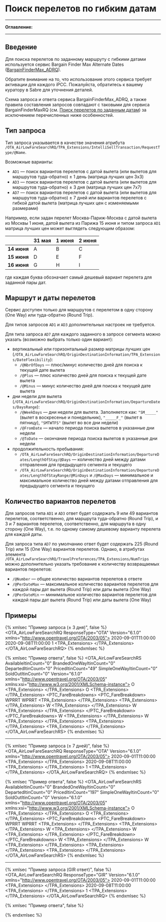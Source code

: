 # Поиск перелетов по гибким датам

-----

**Оглавление:**
<!-- toc -->

-----

## Введение

Для поиска перелетов по заданному маршруту с гибкими датами используется сервис Bargain Finder Max Alternate Dates ([BargainFinderMax_ADRQ](https://developer.sabre.com/docs/soap_apis/air/search/bargain_finder_max/bfm_ad)).

Обратите внимание на то, что использование этого сервиса требует активации для каждого iPCC. Пожалуйста, обратитесь к вашему куратору в Sabre для уточнения деталей.

Схема запроса и ответа сервиса BargainFinderMax_ADRQ, а также правила составления запросов совпадают с таковыми для сервиса BargainFinderMaxRQ (см. [Поиск перелетов по заданным датам](shop.md)) за исключением перечисленных ниже особенностей.

## Тип запроса

Тип запроса указывается в качестве значения атрибута ```/OTA_AirLowFareSearchRQ/TPA_Extensions/IntelliSellTransaction/RequestType/@Name```.

Возможные варианты:
- ```AD1``` — поиск вариантов перелетов с датой вылета (или вылетов для маршрутов туда-обратно) ± 1 день (матрица лучших цен 3x3)
- ```AD3``` — поиск вариантов перелетов с датой вылета (или вылетов для маршрутов туда-обратно) ± 3 дня (матрица лучших цен 7x7)
- ```AD7``` — поиск вариантов перелетов с датой вылета (или вылетов для маршрутов туда-обратно) ± 7 дней или вариантов перелетов с гибкой датой вылета (матрица лучших цен c изменяемыми размерами)

Например, если задан перелет Москва-Париж-Москва с датой вылета из Москвы 1 июня, датой вылета из Парижа 15 июня и типом запроса ```AD1``` матрица лучших цен может выглядеть следующим образом:

|             | **31 мая** | **1 июня** | **2 июня** |
|-------------|------------|------------|------------|
| **14 июня** |      A     |      B     |      C     |
| **15 июня** |      D     |      E     |      F     |
| **16 июня** |      G     |      H     |      I     |

где каждая буква обозначает самый дешевый вариант перелета для заданной пары дат.

## Маршрут и даты перелетов

Сервис доступен только для маршрутов с перелетом в одну сторону (One Way) или туда-обратно (Round Trip).

Для типов запросов ```AD1``` и ```AD3``` дополнительных настроек не требуется.

Для типа запроса ```AD7``` для каждого заданного в запросе сегмента можно указать (возможно выбрать только один вариант):
- вертикальный или горизонтальный размер матрицы лучших цен (```/OTA_AirLowFareSearchRQ/OriginDestinationInformation/TPA_Extensions/DateFlexibility```):
    - ```/@NbrOfDays``` — плюс/минус количество дней для поиска к текущей дате вылета
    - ```/@Plus``` — плюс количество дней для поиска к текущей дате вылета
    - ```/@Minus``` — минус количество дней для поиска к текущей дате вылета
- дни недели для вылета (```/OTA_AirLowFareSearchRQ/OriginDestinationInformation/DepartureDates/DaysRange```):
    - ```/@WeekDays``` — дни недели для вылета. Заполняется как: ```"SM_____"``` (вылет в воскресенье и понедельник), ```"_____F_"``` (вылет в пятницу), ```"SMTWTFS"``` (вылет во все дни недели)
    - ```/@FromDate``` — начало периода поиска вылетов в указанные дни недели
    - ```/@ToDate``` — окончание периода поиска вылетов в указанные дни недели
- продолжительность пребывания:
    - ```/OTA_AirLowFareSearchRQ/OriginDestinationInformation/DepartureDates/LengthOfStay/@Days``` — количество дней между датами отправления для предыдущего сегмента и текущего
    - ```/OTA_AirLowFareSearchRQ/OriginDestinationInformation/DepartureDates/LengthOfStayRange/@MinDays``` и ```/@MaxDays``` — минимальное и максимальное количество дней между датами отправления для предыдущего сегмента и текущего

## Количество вариантов перелетов

Для запросов типа ```AD1``` и ```AD3``` ответ будет содержать 9 или 49 вариантов перелетов, соответственно, для маршрута туда-обратно (Round Trip), и 3 и 7 вариантов перелетов, соответственно, для маршрута в одну сторону (One Way), т.е. по одному самому дешевому варианту перелета для каждой даты.

Для запроса типа ```AD7``` по умолчанию ответ будет содержать 225 (Round Trip) или 15 (One Way) вариантов перелетов. Однако, в атрибутах элемента ```/OTA_AirLowFareSearchRQ/TravelPreferences/TPA_Extensions/NumTrips``` можно дополнительно указать требование к количеству возвращаемых вариантов перелетов:
- ```/@Number``` — общее количество вариантов перелетов в ответе
- ```/@PerDateMax``` — максимальное количество вариантов перелетов для каждой пары дат вылета (Round Trip) или даты вылета (One Way)
- ```/@PerDateMin``` — минимальное количество вариантов перелетов для каждой пары дат вылета (Round Trip) или даты вылета (One Way)

## Примеры

{% xmlsec "Пример запроса (± 3 дня)", false %}
<OTA_AirLowFareSearchRQ ResponseType="OTA" Version="6.1.0" xmlns="http://www.opentravel.org/OTA/2003/05">
  <POS>
    <Source PseudoCityCode="9LSC">
      <RequestorID ID="1" Type="1">
        <CompanyName Code="TN"/>
      </RequestorID>
    </Source>
  </POS>
  <OriginDestinationInformation RPH="1">
    <DepartureDateTime>2020-09-01T11:00:00</DepartureDateTime>
    <OriginLocation LocationCode="MOW"/>
    <DestinationLocation LocationCode="AER"/>
  </OriginDestinationInformation>
  <OriginDestinationInformation RPH="2">
    <DepartureDateTime>2020-09-08T11:00:00</DepartureDateTime>
    <OriginLocation LocationCode="AER"/>
    <DestinationLocation LocationCode="MOW"/>
  </OriginDestinationInformation>
  <TravelPreferences ValidInterlineTicket="true"/>
  <TravelerInfoSummary>
    <SeatsRequested>1</SeatsRequested>
    <AirTravelerAvail>
      <PassengerTypeQuantity Code="ADT" Quantity="1"/>
    </AirTravelerAvail>
  </TravelerInfoSummary>
  <TPA_Extensions>
    <IntelliSellTransaction>
      <RequestType Name="AD3"/>
    </IntelliSellTransaction>
  </TPA_Extensions>
</OTA_AirLowFareSearchRQ>
{% endxmlsec %}

{% xmlsec "Пример ответа", false %}
<OTA_AirLowFareSearchRS AvailableItinCount="0" BrandedOneWayItinCount="0" DepartedItinCount="0" PricedItinCount="49" SimpleOneWayItinCount="0" SoldOutItinCount="0" Version="6.1.0" xmlns="http://www.opentravel.org/OTA/2003/05" xmlns:xsi="http://www.w3.org/2001/XMLSchema-instance">
  <Success/>
  <Warnings>
    <Warning Code="TRANSACTIONID" MessageClass="I" ShortText="7550386348090628878" Type="WORKERTHREAD"/>
    <Warning Code="ASEPT2LAPP00307.IDM.SGDCPROD.SABRE.COM" MessageClass="I" ShortText="27036" Type="SERVER"/>
    <Warning Code="RULEID" MessageClass="I" ShortText="21794" Type="DRE"/>
    <Warning Code="RULEID" MessageClass="I" ShortText="24467" Type="DEFAULT"/>
  </Warnings>
  <PricedItineraries>
    <PricedItinerary SequenceNumber="1">
      <AirItinerary DirectionInd="Return">
        <OriginDestinationOptions>
          <OriginDestinationOption ArrivalCountry="RU" DepartureCountry="RU" ElapsedTime="130">
            <FlightSegment ArrivalDateTime="2020-09-03T19:15:00" DepartureDateTime="2020-09-03T17:05:00" ElapsedTime="130" FlightNumber="457" ResBookDesigCode="W" StopQuantity="0">
              <DepartureAirport LocationCode="DME"/>
              <ArrivalAirport LocationCode="AER"/>
              <OperatingAirline Code="U6" FlightNumber="457"/>
              <Equipment AirEquipType="320"/>
              <MarketingAirline Code="U6"/>
              <MarriageGrp>O</MarriageGrp>
              <DepartureTimeZone GMTOffset="3"/>
              <ArrivalTimeZone GMTOffset="3"/>
              <TPA_Extensions>
                <eTicket Ind="true"/>
                <Mileage Amount="831"/>
              </TPA_Extensions>
            </FlightSegment>
          </OriginDestinationOption>
          <OriginDestinationOption ArrivalCountry="RU" DepartureCountry="RU" ElapsedTime="120">
            <FlightSegment ArrivalDateTime="2020-09-07T18:30:00" DepartureDateTime="2020-09-07T16:30:00" ElapsedTime="120" FlightNumber="1310" ResBookDesigCode="W" StopQuantity="0">
              <DepartureAirport LocationCode="AER"/>
              <ArrivalAirport LocationCode="ZIA"/>
              <OperatingAirline Code="U6" FlightNumber="1310"/>
              <Equipment AirEquipType="320"/>
              <MarketingAirline Code="U6"/>
              <MarriageGrp>O</MarriageGrp>
              <DepartureTimeZone GMTOffset="3"/>
              <ArrivalTimeZone GMTOffset="3"/>
              <TPA_Extensions>
                <eTicket Ind="true"/>
                <Mileage Amount="840"/>
              </TPA_Extensions>
            </FlightSegment>
          </OriginDestinationOption>
        </OriginDestinationOptions>
      </AirItinerary>
      <AirItineraryPricingInfo FareReturned="true" LastTicketDate="2020-05-13" LastTicketTime="23:59" PricingSource="ADMF1" PricingSubSource="MIP">
        <ItinTotalFare>
          <BaseFare Amount="1280" CurrencyCode="RUB" DecimalPlaces="0"/>
          <FareConstruction Amount="1280" CurrencyCode="RUB" DecimalPlaces="0"/>
          <EquivFare Amount="1280" CurrencyCode="RUB" DecimalPlaces="0"/>
          <Taxes>
            <Tax Amount="5520" CurrencyCode="RUB" DecimalPlaces="0" TaxCode="TOTALTAX"/>
          </Taxes>
          <TotalFare Amount="6800" CurrencyCode="RUB" DecimalPlaces="0"/>
        </ItinTotalFare>
        <PTC_FareBreakdowns>
          <PTC_FareBreakdown>
            <PassengerTypeQuantity Code="ADT" Quantity="1"/>
            <FareBasisCodes>
              <FareBasisCode ArrivalAirportCode="AER" AvailabilityBreak="true" BookingCode="W" DepartureAirportCode="DME" FareComponentBeginAirport="DME" FareComponentDirectionality="FROM" FareComponentEndAirport="AER" FareComponentFareRule="U6PR" FareComponentFareTariff="304" FareComponentFareType="XPN" FareComponentFareTypeBitmap="00" FareComponentVendorCode="ATP" GovCarrier="U6">WPRRT</FareBasisCode>
              <FareBasisCode ArrivalAirportCode="ZIA" AvailabilityBreak="true" BookingCode="W" DepartureAirportCode="AER" FareComponentBeginAirport="AER" FareComponentDirectionality="TO" FareComponentEndAirport="ZIA" FareComponentFareRule="U6PR" FareComponentFareTariff="304" FareComponentFareType="XPN" FareComponentFareTypeBitmap="00" FareComponentVendorCode="ATP" GovCarrier="U6">WPRRT</FareBasisCode>
            </FareBasisCodes>
            <PassengerFare>
              <BaseFare Amount="1280" CurrencyCode="RUB"/>
              <FareConstruction Amount="1280" CurrencyCode="RUB" DecimalPlaces="0"/>
              <EquivFare Amount="1280" CurrencyCode="RUB" DecimalPlaces="0"/>
              <Taxes>
                <Tax Amount="2150" CurrencyCode="RUB" DecimalPlaces="0" TaxCode="YQF"/>
                <Tax Amount="2150" CurrencyCode="RUB" DecimalPlaces="0" TaxCode="YQF"/>
                <Tax Amount="400" CurrencyCode="RUB" DecimalPlaces="0" TaxCode="YRI"/>
                <Tax Amount="400" CurrencyCode="RUB" DecimalPlaces="0" TaxCode="YRI"/>
                <Tax Amount="105" CountryCode="RU" CurrencyCode="RUB" DecimalPlaces="0" TaxCode="RI3"/>
                <Tax Amount="120" CountryCode="RU" CurrencyCode="RUB" DecimalPlaces="0" TaxCode="RI3"/>
                <Tax Amount="75" CountryCode="RU" CurrencyCode="RUB" DecimalPlaces="0" TaxCode="RI4"/>
                <Tax Amount="120" CountryCode="RU" CurrencyCode="RUB" DecimalPlaces="0" TaxCode="RI4"/>
                <TaxSummary Amount="4300" CurrencyCode="RUB" DecimalPlaces="0" TaxCode="YQF"/>
                <TaxSummary Amount="800" CurrencyCode="RUB" DecimalPlaces="0" TaxCode="YRI"/>
                <TaxSummary Amount="420" CountryCode="RU" CurrencyCode="RUB" DecimalPlaces="0" TaxCode="RI3"/>
                <TotalTax Amount="5520" CurrencyCode="RUB" DecimalPlaces="0"/>
              </Taxes>
              <TotalFare Amount="6800" CurrencyCode="RUB"/>
              <TPA_Extensions>
                <Messages>
                  <Message AirlineCode="U6" FailCode="0" Info="NONEND" Type="N"/>
                  <Message FailCode="0" Info="VALIDATING CARRIER" Type="W"/>
                  <Message FailCode="0" Info="BSP - U6" Type="W"/>
                  <Message FailCode="0" Info="GEN - U6" Type="W"/>
                  <Message FailCode="0" Info="TCH - U6" Type="W"/>
                  <Message FailCode="0" Info="CAT 15 SALES RESTRICTIONS FREE TEXT FOUND - VERIFY RULES" Type="W"/>
                </Messages>
                <BaggageInformationList>
                  <BaggageInformation AirlineCode="U6" ProvisionType="A">
                    <Segment Id="0"/>
                    <Allowance Unit="kg" Weight="10"/>
                  </BaggageInformation>
                  <BaggageInformation AirlineCode="U6" ProvisionType="A">
                    <Segment Id="1"/>
                    <Allowance Unit="kg" Weight="10"/>
                  </BaggageInformation>
                </BaggageInformationList>
              </TPA_Extensions>
            </PassengerFare>
            <Endorsements NonRefundableIndicator="true"/>
            <TPA_Extensions>
              <FareCalcLine Info="MOW U6 AER640U6 ZIA640RUB1280END"/>
            </TPA_Extensions>
            <FareInfos>
              <FareInfo>
                <FareReference>W</FareReference>
                <TPA_Extensions>
                  <SeatsRemaining BelowMin="false" Number="9"/>
                  <Cabin Cabin="Y"/>
                </TPA_Extensions>
              </FareInfo>
              <FareInfo>
                <FareReference>W</FareReference>
                <TPA_Extensions>
                  <SeatsRemaining BelowMin="false" Number="9"/>
                  <Cabin Cabin="Y"/>
                  <Meal Code="N"/>
                </TPA_Extensions>
              </FareInfo>
            </FareInfos>
          </PTC_FareBreakdown>
        </PTC_FareBreakdowns>
        <FareInfos>
          <FareInfo>
            <FareReference>W</FareReference>
            <TPA_Extensions>
              <SeatsRemaining BelowMin="false" Number="9"/>
              <Cabin Cabin="Y"/>
            </TPA_Extensions>
          </FareInfo>
          <FareInfo>
            <FareReference>W</FareReference>
            <TPA_Extensions>
              <SeatsRemaining BelowMin="false" Number="9"/>
              <Cabin Cabin="Y"/>
              <Meal Code="N"/>
            </TPA_Extensions>
          </FareInfo>
        </FareInfos>
        <TPA_Extensions>
          <DivideInParty Indicator="false"/>
          <ValidatingCarrier NewVcxProcess="true" SettlementMethod="BSP">
            <Default Code="U6"/>
          </ValidatingCarrier>
          <ValidatingCarrier NewVcxProcess="true" SettlementMethod="TCH">
            <Default Code="U6"/>
          </ValidatingCarrier>
          <ValidatingCarrier NewVcxProcess="true" SettlementMethod="GEN">
            <Default Code="U6"/>
          </ValidatingCarrier>
        </TPA_Extensions>
      </AirItineraryPricingInfo>
      <TicketingInfo TicketType="eTicket" ValidInterline="Yes"/>
      <TPA_Extensions>
        <ValidatingCarrier Code="U6"/>
      </TPA_Extensions>
    </PricedItinerary>
    <!--Другие варианты перелетов-->
  </PricedItineraries>
</OTA_AirLowFareSearchRS>
{% endxmlsec %}

---

{% xmlsec "Пример запроса (± 7 дней)", false %}
<OTA_AirLowFareSearchRQ ResponseType="OTA" Version="6.1.0" xmlns="http://www.opentravel.org/OTA/2003/05">
  <POS>
    <Source PseudoCityCode="9LSC">
      <RequestorID ID="1" Type="1">
        <CompanyName Code="TN"/>
      </RequestorID>
    </Source>
  </POS>
  <OriginDestinationInformation RPH="1">
    <DepartureDateTime>2020-09-01T11:00:00</DepartureDateTime>
    <OriginLocation LocationCode="MOW"/>
    <DestinationLocation LocationCode="AER"/>
    <TPA_Extensions>
      <DateFlexibility NbrOfDays="7"/>
    </TPA_Extensions>
  </OriginDestinationInformation>
  <OriginDestinationInformation RPH="2">
    <DepartureDateTime>2020-09-08T11:00:00</DepartureDateTime>
    <OriginLocation LocationCode="AER"/>
    <DestinationLocation LocationCode="MOW"/>
    <TPA_Extensions>
      <DateFlexibility NbrOfDays="7"/>
    </TPA_Extensions>
  </OriginDestinationInformation>
  <TravelPreferences ValidInterlineTicket="true"/>
  <TravelerInfoSummary>
    <SeatsRequested>1</SeatsRequested>
    <AirTravelerAvail>
      <PassengerTypeQuantity Code="ADT" Quantity="1"/>
    </AirTravelerAvail>
  </TravelerInfoSummary>
  <TPA_Extensions>
    <IntelliSellTransaction>
      <RequestType Name="AD7"/>
    </IntelliSellTransaction>
  </TPA_Extensions>
</OTA_AirLowFareSearchRQ>
{% endxmlsec %}

{% xmlsec "Пример ответа", false %}
<OTA_AirLowFareSearchRS AvailableItinCount="0" BrandedOneWayItinCount="0" DepartedItinCount="0" PricedItinCount="197" SimpleOneWayItinCount="0" SoldOutItinCount="0" Version="6.1.0" xmlns="http://www.opentravel.org/OTA/2003/05" xmlns:xsi="http://www.w3.org/2001/XMLSchema-instance">
  <Success/>
  <Warnings>
    <Warning Code="TRANSACTIONID" MessageClass="I" ShortText="7550423847450090355" Type="WORKERTHREAD"/>
    <Warning Code="ASEPT2LAPP00307.IDM.SGDCPROD.SABRE.COM" MessageClass="I" ShortText="27041" Type="SERVER"/>
    <Warning Code="RULEID" MessageClass="I" ShortText="22660" Type="DRE"/>
    <Warning Code="RULEID" MessageClass="I" ShortText="22659" Type="DEFAULT"/>
  </Warnings>
  <PricedItineraries>
    <PricedItinerary SequenceNumber="1">
      <AirItinerary DirectionInd="Return">
        <OriginDestinationOptions>
          <OriginDestinationOption ArrivalCountry="RU" DepartureCountry="RU" ElapsedTime="135">
            <FlightSegment ArrivalDateTime="2020-09-07T21:25:00" DepartureDateTime="2020-09-07T19:10:00" ElapsedTime="135" FlightNumber="307" ResBookDesigCode="W" StopQuantity="0">
              <DepartureAirport LocationCode="ZIA"/>
              <ArrivalAirport LocationCode="AER"/>
              <OperatingAirline Code="U6" FlightNumber="307"/>
              <Equipment AirEquipType="320"/>
              <MarketingAirline Code="U6"/>
              <MarriageGrp>O</MarriageGrp>
              <DepartureTimeZone GMTOffset="3"/>
              <ArrivalTimeZone GMTOffset="3"/>
              <TPA_Extensions>
                <eTicket Ind="true"/>
                <Mileage Amount="840"/>
              </TPA_Extensions>
            </FlightSegment>
          </OriginDestinationOption>
          <OriginDestinationOption ArrivalCountry="RU" DepartureCountry="RU" ElapsedTime="120">
            <FlightSegment ArrivalDateTime="2020-09-12T18:30:00" DepartureDateTime="2020-09-12T16:30:00" ElapsedTime="120" FlightNumber="1310" ResBookDesigCode="W" StopQuantity="0">
              <DepartureAirport LocationCode="AER"/>
              <ArrivalAirport LocationCode="ZIA"/>
              <OperatingAirline Code="U6" FlightNumber="1310"/>
              <Equipment AirEquipType="320"/>
              <MarketingAirline Code="U6"/>
              <MarriageGrp>O</MarriageGrp>
              <DepartureTimeZone GMTOffset="3"/>
              <ArrivalTimeZone GMTOffset="3"/>
              <TPA_Extensions>
                <eTicket Ind="true"/>
                <Mileage Amount="840"/>
              </TPA_Extensions>
            </FlightSegment>
          </OriginDestinationOption>
        </OriginDestinationOptions>
      </AirItinerary>
      <AirItineraryPricingInfo FareReturned="true" LastTicketDate="2020-05-13" LastTicketTime="23:59" PricingSource="ADMF1" PricingSubSource="MIP">
        <ItinTotalFare>
          <BaseFare Amount="1280" CurrencyCode="RUB" DecimalPlaces="0"/>
          <FareConstruction Amount="1280" CurrencyCode="RUB" DecimalPlaces="0"/>
          <EquivFare Amount="1280" CurrencyCode="RUB" DecimalPlaces="0"/>
          <Taxes>
            <Tax Amount="5490" CurrencyCode="RUB" DecimalPlaces="0" TaxCode="TOTALTAX"/>
          </Taxes>
          <TotalFare Amount="6770" CurrencyCode="RUB" DecimalPlaces="0"/>
        </ItinTotalFare>
        <PTC_FareBreakdowns>
          <PTC_FareBreakdown>
            <PassengerTypeQuantity Code="ADT" Quantity="1"/>
            <FareBasisCodes>
              <FareBasisCode ArrivalAirportCode="AER" AvailabilityBreak="true" BookingCode="W" DepartureAirportCode="ZIA" FareComponentBeginAirport="ZIA" FareComponentDirectionality="FROM" FareComponentEndAirport="AER" FareComponentFareRule="U6PR" FareComponentFareTariff="304" FareComponentFareType="XPN" FareComponentFareTypeBitmap="00" FareComponentVendorCode="ATP" GovCarrier="U6">WPRRT</FareBasisCode>
              <FareBasisCode ArrivalAirportCode="ZIA" AvailabilityBreak="true" BookingCode="W" DepartureAirportCode="AER" FareComponentBeginAirport="AER" FareComponentDirectionality="TO" FareComponentEndAirport="ZIA" FareComponentFareRule="U6PR" FareComponentFareTariff="304" FareComponentFareType="XPN" FareComponentFareTypeBitmap="00" FareComponentVendorCode="ATP" GovCarrier="U6">WPRRT</FareBasisCode>
            </FareBasisCodes>
            <PassengerFare>
              <BaseFare Amount="1280" CurrencyCode="RUB"/>
              <FareConstruction Amount="1280" CurrencyCode="RUB" DecimalPlaces="0"/>
              <EquivFare Amount="1280" CurrencyCode="RUB" DecimalPlaces="0"/>
              <Taxes>
                <Tax Amount="2150" CurrencyCode="RUB" DecimalPlaces="0" TaxCode="YQF"/>
                <Tax Amount="2150" CurrencyCode="RUB" DecimalPlaces="0" TaxCode="YQF"/>
                <Tax Amount="400" CurrencyCode="RUB" DecimalPlaces="0" TaxCode="YRI"/>
                <Tax Amount="400" CurrencyCode="RUB" DecimalPlaces="0" TaxCode="YRI"/>
                <Tax Amount="75" CountryCode="RU" CurrencyCode="RUB" DecimalPlaces="0" TaxCode="RI3"/>
                <Tax Amount="120" CountryCode="RU" CurrencyCode="RUB" DecimalPlaces="0" TaxCode="RI3"/>
                <Tax Amount="75" CountryCode="RU" CurrencyCode="RUB" DecimalPlaces="0" TaxCode="RI4"/>
                <Tax Amount="120" CountryCode="RU" CurrencyCode="RUB" DecimalPlaces="0" TaxCode="RI4"/>
                <TaxSummary Amount="4300" CurrencyCode="RUB" DecimalPlaces="0" TaxCode="YQF"/>
                <TaxSummary Amount="800" CurrencyCode="RUB" DecimalPlaces="0" TaxCode="YRI"/>
                <TaxSummary Amount="390" CountryCode="RU" CurrencyCode="RUB" DecimalPlaces="0" TaxCode="RI3"/>
                <TotalTax Amount="5490" CurrencyCode="RUB" DecimalPlaces="0"/>
              </Taxes>
              <TotalFare Amount="6770" CurrencyCode="RUB"/>
              <TPA_Extensions>
                <Messages>
                  <Message AirlineCode="U6" FailCode="0" Info="NONEND" Type="N"/>
                  <Message FailCode="0" Info="VALIDATING CARRIER" Type="W"/>
                  <Message FailCode="0" Info="BSP - U6" Type="W"/>
                  <Message FailCode="0" Info="GEN - U6" Type="W"/>
                  <Message FailCode="0" Info="TCH - U6" Type="W"/>
                  <Message FailCode="0" Info="CAT 15 SALES RESTRICTIONS FREE TEXT FOUND - VERIFY RULES" Type="W"/>
                </Messages>
                <BaggageInformationList>
                  <BaggageInformation AirlineCode="U6" ProvisionType="A">
                    <Segment Id="0"/>
                    <Allowance Unit="kg" Weight="10"/>
                  </BaggageInformation>
                  <BaggageInformation AirlineCode="U6" ProvisionType="A">
                    <Segment Id="1"/>
                    <Allowance Unit="kg" Weight="10"/>
                  </BaggageInformation>
                </BaggageInformationList>
              </TPA_Extensions>
            </PassengerFare>
            <Endorsements NonRefundableIndicator="true"/>
            <TPA_Extensions>
              <FareCalcLine Info="ZIA U6 AER640U6 ZIA640RUB1280END"/>
            </TPA_Extensions>
            <FareInfos>
              <FareInfo>
                <FareReference>W</FareReference>
                <TPA_Extensions>
                  <SeatsRemaining BelowMin="false" Number="9"/>
                  <Cabin Cabin="Y"/>
                  <Meal Code="N"/>
                </TPA_Extensions>
              </FareInfo>
              <FareInfo>
                <FareReference>W</FareReference>
                <TPA_Extensions>
                  <SeatsRemaining BelowMin="false" Number="9"/>
                  <Cabin Cabin="Y"/>
                  <Meal Code="N"/>
                </TPA_Extensions>
              </FareInfo>
            </FareInfos>
          </PTC_FareBreakdown>
        </PTC_FareBreakdowns>
        <FareInfos>
          <FareInfo>
            <FareReference>W</FareReference>
            <TPA_Extensions>
              <SeatsRemaining BelowMin="false" Number="9"/>
              <Cabin Cabin="Y"/>
              <Meal Code="N"/>
            </TPA_Extensions>
          </FareInfo>
          <FareInfo>
            <FareReference>W</FareReference>
            <TPA_Extensions>
              <SeatsRemaining BelowMin="false" Number="9"/>
              <Cabin Cabin="Y"/>
              <Meal Code="N"/>
            </TPA_Extensions>
          </FareInfo>
        </FareInfos>
        <TPA_Extensions>
          <DivideInParty Indicator="false"/>
          <ValidatingCarrier NewVcxProcess="true" SettlementMethod="BSP">
            <Default Code="U6"/>
          </ValidatingCarrier>
          <ValidatingCarrier NewVcxProcess="true" SettlementMethod="TCH">
            <Default Code="U6"/>
          </ValidatingCarrier>
          <ValidatingCarrier NewVcxProcess="true" SettlementMethod="GEN">
            <Default Code="U6"/>
          </ValidatingCarrier>
        </TPA_Extensions>
      </AirItineraryPricingInfo>
      <TicketingInfo TicketType="eTicket" ValidInterline="Yes"/>
      <TPA_Extensions>
        <ValidatingCarrier Code="U6"/>
      </TPA_Extensions>
    </PricedItinerary>
    <!--Другие варианты перелетов-->
  </PricedItineraries>
</OTA_AirLowFareSearchRS>
{% endxmlsec %}

---

{% xmlsec "Пример запроса (GIR ответ)", false %}
<OTA_AirLowFareSearchRQ ResponseType="GIR" Version="6.1.0" xmlns="http://www.opentravel.org/OTA/2003/05">
  <POS>
    <Source PseudoCityCode="9LSC">
      <RequestorID ID="1" Type="1">
        <CompanyName Code="TN"/>
      </RequestorID>
    </Source>
  </POS>
  <OriginDestinationInformation RPH="1">
    <DepartureDateTime>2020-09-01T11:00:00</DepartureDateTime>
    <OriginLocation LocationCode="MOW"/>
    <DestinationLocation LocationCode="AER"/>
    <TPA_Extensions>
      <DateFlexibility NbrOfDays="7"/>
    </TPA_Extensions>
  </OriginDestinationInformation>
  <OriginDestinationInformation RPH="2">
    <DepartureDateTime>2020-09-08T11:00:00</DepartureDateTime>
    <OriginLocation LocationCode="AER"/>
    <DestinationLocation LocationCode="MOW"/>
    <TPA_Extensions>
      <DateFlexibility NbrOfDays="7"/>
    </TPA_Extensions>
  </OriginDestinationInformation>
  <TravelPreferences ValidInterlineTicket="true"/>
  <TravelerInfoSummary>
    <SeatsRequested>1</SeatsRequested>
    <AirTravelerAvail>
      <PassengerTypeQuantity Code="ADT" Quantity="1"/>
    </AirTravelerAvail>
  </TravelerInfoSummary>
  <TPA_Extensions>
    <IntelliSellTransaction>
      <RequestType Name="AD7"/>
    </IntelliSellTransaction>
  </TPA_Extensions>
</OTA_AirLowFareSearchRQ>
{% endxmlsec %}

{% xmlsec "Пример ответа", false %}
<GroupedItineraryResponse xmlns="http://webservices.sabre.com/wsdl/sabreXML1.0.00/shopping/GroupedItineraryResponse" xmlns:xsi="http://www.w3.org/2001/XMLSchema-instance" Version="6.1.0">
  <Message Severity="Info" Type="WORKERTHREAD" Code="TRANSACTIONID" Text="7550463812662322942"/>
  <Message Severity="Info" Type="SERVER" Code="ASE002LPSPIL61F.IDM.SGDCPROD.SABRE.COM" Text="27036"/>
  <Message Severity="Info" Type="DRE" Code="RULEID" Text="22660"/>
  <Message Severity="Info" Type="DEFAULT" Code="RULEID" Text="22659"/>
  <Statistics Itineraries="197"/>
  <ScheduleDesc ID="1" Frequency="SMTWTFS" Stops="0" ETicketable="true" TotalMilesFlown="840" ElapsedTime="120">
    <Departure Airport="AER" City="AER" Country="RU" Time="16:30:00+03:00"/>
    <Arrival Airport="ZIA" City="MOW" Country="RU" Time="18:30:00+03:00"/>
    <Carrier Marketing="U6" MarketingFlightNumber="1310" Operating="U6" OperatingFlightNumber="1310">
      <Equipment Code="320" TypeForFirstLeg="N" TypeForLastLeg="N"/>
    </Carrier>
  </ScheduleDesc>
  <ScheduleDesc ID="2" Frequency="*M*****" Stops="0" ETicketable="true" TotalMilesFlown="831" ElapsedTime="135">
    <Departure Airport="DME" City="MOW" Country="RU" Time="11:55:00+03:00"/>
    <Arrival Airport="AER" City="AER" Country="RU" Time="14:10:00+03:00"/>
    <Carrier Marketing="U6" MarketingFlightNumber="407" Operating="U6" OperatingFlightNumber="407">
      <Equipment Code="320" TypeForFirstLeg="N" TypeForLastLeg="N"/>
    </Carrier>
  </ScheduleDesc>
  <ScheduleDesc ID="3" Frequency="SMTWTFS" Stops="0" ETicketable="true" TotalMilesFlown="840" ElapsedTime="135">
    <Departure Airport="ZIA" City="MOW" Country="RU" Time="19:10:00+03:00"/>
    <Arrival Airport="AER" City="AER" Country="RU" Time="21:25:00+03:00"/>
    <Carrier Marketing="U6" MarketingFlightNumber="307" Operating="U6" OperatingFlightNumber="307">
      <Equipment Code="320" TypeForFirstLeg="N" TypeForLastLeg="N"/>
    </Carrier>
  </ScheduleDesc>
  <ScheduleDesc ID="4" Frequency="SMTWTFS" Stops="0" ETicketable="true" TotalMilesFlown="831" ElapsedTime="140">
    <Departure Airport="DME" City="MOW" Country="RU" Time="10:30:00+03:00"/>
    <Arrival Airport="AER" City="AER" Country="RU" Time="12:50:00+03:00"/>
    <Carrier Marketing="U6" MarketingFlightNumber="447" Operating="U6" OperatingFlightNumber="447">
      <Equipment Code="320" TypeForFirstLeg="N" TypeForLastLeg="N"/>
    </Carrier>
  </ScheduleDesc>
  <ScheduleDesc ID="5" Frequency="*****F*" Stops="0" ETicketable="true" TotalMilesFlown="831" ElapsedTime="140">
    <Departure Airport="DME" City="MOW" Country="RU" Time="09:00:00+03:00"/>
    <Arrival Airport="AER" City="AER" Country="RU" Time="11:20:00+03:00"/>
    <Carrier Marketing="U6" MarketingFlightNumber="407" Operating="U6" OperatingFlightNumber="407">
      <Equipment Code="320" TypeForFirstLeg="N" TypeForLastLeg="N"/>
    </Carrier>
  </ScheduleDesc>
  <ScheduleDesc ID="6" Frequency="SMTWTFS" Stops="0" ETicketable="true" TotalMilesFlown="831" ElapsedTime="130">
    <Departure Airport="DME" City="MOW" Country="RU" Time="17:05:00+03:00"/>
    <Arrival Airport="AER" City="AER" Country="RU" Time="19:15:00+03:00"/>
    <Carrier Marketing="U6" MarketingFlightNumber="457" Operating="U6" OperatingFlightNumber="457">
      <Equipment Code="320" TypeForFirstLeg="N" TypeForLastLeg="N"/>
    </Carrier>
  </ScheduleDesc>
  <ScheduleDesc ID="7" Frequency="**TWT**" Stops="0" ETicketable="true" TotalMilesFlown="831" ElapsedTime="140">
    <Departure Airport="DME" City="MOW" Country="RU" Time="09:30:00+03:00"/>
    <Arrival Airport="AER" City="AER" Country="RU" Time="11:50:00+03:00"/>
    <Carrier Marketing="U6" MarketingFlightNumber="277" Operating="U6" OperatingFlightNumber="277">
      <Equipment Code="32Q" TypeForFirstLeg="N" TypeForLastLeg="N"/>
    </Carrier>
  </ScheduleDesc>
  <ScheduleDesc ID="8" Frequency="****T**" Stops="0" ETicketable="true" TotalMilesFlown="831" ElapsedTime="135">
    <Departure Airport="DME" City="MOW" Country="RU" Time="09:00:00+03:00"/>
    <Arrival Airport="AER" City="AER" Country="RU" Time="11:15:00+03:00"/>
    <Carrier Marketing="U6" MarketingFlightNumber="407" Operating="U6" OperatingFlightNumber="407">
      <Equipment Code="320" TypeForFirstLeg="N" TypeForLastLeg="N"/>
    </Carrier>
  </ScheduleDesc>
  <TaxDesc ID="1" Code="YQF" Amount="2150" Currency="RUB" Description="SERVICE FEE - CARRIER-IMPOSED FUEL" PublishedAmount="2150" PublishedCurrency="RUB" Station="ZIA"/>
  <TaxDesc ID="2" Code="YQF" Amount="2150" Currency="RUB" Description="SERVICE FEE - CARRIER-IMPOSED FUEL" PublishedAmount="2150" PublishedCurrency="RUB" Station="AER"/>
  <TaxDesc ID="3" Code="RI3" Amount="75" Currency="RUB" Description="TERMINAL USE CHARGE DOMESTIC DEPARTURE" PublishedAmount="75" PublishedCurrency="RUB" Station="ZIA" Country="RU"/>
  <TaxDesc ID="4" Code="YRI" Amount="400" Currency="RUB" Description="SERVICE FEE - CARRIER-IMPOSED MISC" PublishedAmount="400" PublishedCurrency="RUB" Station="AER"/>
  <TaxDesc ID="5" Code="YQF" Amount="2150" Currency="RUB" Description="SERVICE FEE - CARRIER-IMPOSED FUEL" PublishedAmount="2150" PublishedCurrency="RUB" Station="DME"/>
  <TaxDesc ID="6" Code="RI4" Amount="120" Currency="RUB" Description="TERMINAL USE CHARGE DOMESTIC ARRIVAL" PublishedAmount="120" PublishedCurrency="RUB" Station="DME" Country="RU"/>
  <TaxDesc ID="7" Code="RI4" Amount="120" Currency="RUB" Description="TERMINAL USE CHARGE DOMESTIC ARRIVAL" PublishedAmount="120" PublishedCurrency="RUB" Station="ZIA" Country="RU"/>
  <TaxDesc ID="8" Code="RI4" Amount="75" Currency="RUB" Description="TERMINAL USE CHARGE DOMESTIC ARRIVAL" PublishedAmount="75" PublishedCurrency="RUB" Station="AER" Country="RU"/>
  <TaxDesc ID="9" Code="YRI" Amount="400" Currency="RUB" Description="SERVICE FEE - CARRIER-IMPOSED MISC" PublishedAmount="400" PublishedCurrency="RUB" Station="ZIA"/>
  <TaxDesc ID="10" Code="RI3" Amount="105" Currency="RUB" Description="TERMINAL USE CHARGE DOMESTIC DEPARTURE" PublishedAmount="105" PublishedCurrency="RUB" Station="DME" Country="RU"/>
  <TaxDesc ID="11" Code="RI3" Amount="120" Currency="RUB" Description="TERMINAL USE CHARGE DOMESTIC DEPARTURE" PublishedAmount="120" PublishedCurrency="RUB" Station="AER" Country="RU"/>
  <TaxDesc ID="12" Code="YRI" Amount="400" Currency="RUB" Description="SERVICE FEE - CARRIER-IMPOSED MISC" PublishedAmount="400" PublishedCurrency="RUB" Station="DME"/>
  <TaxSummaryDesc ID="1" Code="YQF" Amount="4300" Currency="RUB" Description="SERVICE FEE - CARRIER-IMPOSED FUEL" PublishedAmount="2150" PublishedCurrency="RUB" Station="ZIA"/>
  <TaxSummaryDesc ID="2" Code="YQF" Amount="4300" Currency="RUB" Description="SERVICE FEE - CARRIER-IMPOSED FUEL" PublishedAmount="2150" PublishedCurrency="RUB" Station="DME"/>
  <TaxSummaryDesc ID="3" Code="RI3" Amount="420" Currency="RUB" Description="TERMINAL USE CHARGE DOMESTIC DEPARTURE" PublishedAmount="105" PublishedCurrency="RUB" Station="DME" Country="RU"/>
  <TaxSummaryDesc ID="4" Code="YRI" Amount="800" Currency="RUB" Description="SERVICE FEE - CARRIER-IMPOSED MISC" PublishedAmount="400" PublishedCurrency="RUB" Station="ZIA"/>
  <TaxSummaryDesc ID="5" Code="RI3" Amount="390" Currency="RUB" Description="TERMINAL USE CHARGE DOMESTIC DEPARTURE" PublishedAmount="75" PublishedCurrency="RUB" Station="ZIA" Country="RU"/>
  <TaxSummaryDesc ID="6" Code="YRI" Amount="800" Currency="RUB" Description="SERVICE FEE - CARRIER-IMPOSED MISC" PublishedAmount="400" PublishedCurrency="RUB" Station="DME"/>
  <FareComponentDesc ID="1" GoverningCarrier="U6" FareAmount="640" FareCurrency="RUB" FareBasisCode="WPRRT" FarePassengerType="ADT" PublishedFareAmount="1280" Directionality="FROM" Direction="EH" NotValidBefore="2020-09-06" NotValidAfter="2020-09-06" ApplicablePricingCategories="1 4 5 8 10 12 15 16 18 23" VendorCode="ATP" FareTypeBitmap="00" FareType="XPN" FareTariff="304" FareRule="U6PR">
    <Segment Stopover="true"/>
  </FareComponentDesc>
  <FareComponentDesc ID="2" GoverningCarrier="U6" FareAmount="640" FareCurrency="RUB" FareBasisCode="WPRRT" FarePassengerType="ADT" PublishedFareAmount="1280" Directionality="TO" Direction="EH" NotValidBefore="2020-09-07" NotValidAfter="2020-09-07" ApplicablePricingCategories="1 4 5 8 10 12 15 16 18 23" VendorCode="ATP" FareTypeBitmap="00" FareType="XPN" FareTariff="304" FareRule="U6PR">
    <Segment/>
  </FareComponentDesc>
  <FareComponentDesc ID="3" GoverningCarrier="U6" FareAmount="640" FareCurrency="RUB" FareBasisCode="WPRRT" FarePassengerType="ADT" PublishedFareAmount="1280" Directionality="TO" Direction="EH" NotValidBefore="2020-09-02" NotValidAfter="2020-09-02" ApplicablePricingCategories="1 4 5 8 10 12 15 16 18 23" VendorCode="ATP" FareTypeBitmap="00" FareType="XPN" FareTariff="304" FareRule="U6PR">
    <Segment/>
  </FareComponentDesc>
  <FareComponentDesc ID="4" GoverningCarrier="U6" FareAmount="640" FareCurrency="RUB" FareBasisCode="WPRRT" FarePassengerType="ADT" PublishedFareAmount="1280" Directionality="TO" Direction="EH" NotValidBefore="2020-09-13" NotValidAfter="2020-09-13" ApplicablePricingCategories="1 4 5 8 10 12 15 16 18 23" VendorCode="ATP" FareTypeBitmap="00" FareType="XPN" FareTariff="304" FareRule="U6PR">
    <Segment/>
  </FareComponentDesc>
  <FareComponentDesc ID="5" GoverningCarrier="U6" FareAmount="640" FareCurrency="RUB" FareBasisCode="WPRRT" FarePassengerType="ADT" PublishedFareAmount="1280" Directionality="FROM" Direction="EH" NotValidBefore="2020-09-07" NotValidAfter="2020-09-07" ApplicablePricingCategories="1 4 5 8 10 12 15 16 18 23" VendorCode="ATP" FareTypeBitmap="00" FareType="XPN" FareTariff="304" FareRule="U6PR">
    <Segment Stopover="true"/>
  </FareComponentDesc>
  <FareComponentDesc ID="6" GoverningCarrier="U6" FareAmount="640" FareCurrency="RUB" FareBasisCode="WPRRT" FarePassengerType="ADT" PublishedFareAmount="1280" Directionality="FROM" Direction="EH" NotValidBefore="2020-09-04" NotValidAfter="2020-09-04" ApplicablePricingCategories="1 4 5 8 10 12 15 16 18 23" VendorCode="ATP" FareTypeBitmap="00" FareType="XPN" FareTariff="304" FareRule="U6PR">
    <Segment/>
  </FareComponentDesc>
  <FareComponentDesc ID="7" GoverningCarrier="U6" FareAmount="640" FareCurrency="RUB" FareBasisCode="WPRRT" FarePassengerType="ADT" PublishedFareAmount="1280" Directionality="FROM" Direction="EH" NotValidBefore="2020-09-02" NotValidAfter="2020-09-02" ApplicablePricingCategories="1 4 5 8 10 12 15 16 18 23" VendorCode="ATP" FareTypeBitmap="00" FareType="XPN" FareTariff="304" FareRule="U6PR">
    <Segment Stopover="true"/>
  </FareComponentDesc>
  <FareComponentDesc ID="8" GoverningCarrier="U6" FareAmount="640" FareCurrency="RUB" FareBasisCode="WPRRT" FarePassengerType="ADT" PublishedFareAmount="1280" Directionality="TO" Direction="EH" NotValidBefore="2020-09-14" NotValidAfter="2020-09-14" ApplicablePricingCategories="1 4 5 8 10 12 15 16 18 23" VendorCode="ATP" FareTypeBitmap="00" FareType="XPN" FareTariff="304" FareRule="U6PR">
    <Segment/>
  </FareComponentDesc>
  <FareComponentDesc ID="9" GoverningCarrier="U6" FareAmount="640" FareCurrency="RUB" FareBasisCode="WPRRT" FarePassengerType="ADT" PublishedFareAmount="1280" Directionality="FROM" Direction="EH" NotValidBefore="2020-09-08" NotValidAfter="2020-09-08" ApplicablePricingCategories="1 4 5 8 10 12 15 16 18 23" VendorCode="ATP" FareTypeBitmap="00" FareType="XPN" FareTariff="304" FareRule="U6PR">
    <Segment/>
  </FareComponentDesc>
  <FareComponentDesc ID="10" GoverningCarrier="U6" FareAmount="640" FareCurrency="RUB" FareBasisCode="WPRRT" FarePassengerType="ADT" PublishedFareAmount="1280" Directionality="FROM" Direction="EH" NotValidBefore="2020-08-25" NotValidAfter="2020-08-25" ApplicablePricingCategories="1 4 5 8 10 12 15 16 18 23" VendorCode="ATP" FareTypeBitmap="00" FareType="XPN" FareTariff="304" FareRule="U6PR">
    <Segment Stopover="true"/>
  </FareComponentDesc>
  <FareComponentDesc ID="11" GoverningCarrier="U6" FareAmount="640" FareCurrency="RUB" FareBasisCode="WPRRT" FarePassengerType="ADT" PublishedFareAmount="1280" Directionality="FROM" Direction="EH" NotValidBefore="2020-09-02" NotValidAfter="2020-09-02" ApplicablePricingCategories="1 4 5 8 10 12 15 16 18 23" VendorCode="ATP" FareTypeBitmap="00" FareType="XPN" FareTariff="304" FareRule="U6PR">
    <Segment/>
  </FareComponentDesc>
  <FareComponentDesc ID="12" GoverningCarrier="U6" FareAmount="640" FareCurrency="RUB" FareBasisCode="WPRRT" FarePassengerType="ADT" PublishedFareAmount="1280" Directionality="TO" Direction="EH" NotValidBefore="2020-09-08" NotValidAfter="2020-09-08" ApplicablePricingCategories="1 4 5 8 10 12 15 16 18 23" VendorCode="ATP" FareTypeBitmap="00" FareType="XPN" FareTariff="304" FareRule="U6PR">
    <Segment/>
  </FareComponentDesc>
  <FareComponentDesc ID="13" GoverningCarrier="U6" FareAmount="640" FareCurrency="RUB" FareBasisCode="WPRRT" FarePassengerType="ADT" PublishedFareAmount="1280" Directionality="FROM" Direction="EH" NotValidBefore="2020-08-31" NotValidAfter="2020-08-31" ApplicablePricingCategories="1 4 5 8 10 12 15 16 18 23" VendorCode="ATP" FareTypeBitmap="00" FareType="XPN" FareTariff="304" FareRule="U6PR">
    <Segment Stopover="true"/>
  </FareComponentDesc>
  <FareComponentDesc ID="14" GoverningCarrier="U6" FareAmount="640" FareCurrency="RUB" FareBasisCode="WPRRT" FarePassengerType="ADT" PublishedFareAmount="1280" Directionality="TO" Direction="EH" NotValidBefore="2020-09-10" NotValidAfter="2020-09-10" ApplicablePricingCategories="1 4 5 8 10 12 15 16 18 23" VendorCode="ATP" FareTypeBitmap="00" FareType="XPN" FareTariff="304" FareRule="U6PR">
    <Segment/>
  </FareComponentDesc>
  <FareComponentDesc ID="15" GoverningCarrier="U6" FareAmount="640" FareCurrency="RUB" FareBasisCode="WPRRT" FarePassengerType="ADT" PublishedFareAmount="1280" Directionality="FROM" Direction="EH" NotValidBefore="2020-09-07" NotValidAfter="2020-09-07" ApplicablePricingCategories="1 4 5 8 10 12 15 16 18 23" VendorCode="ATP" FareTypeBitmap="00" FareType="XPN" FareTariff="304" FareRule="U6PR">
    <Segment/>
  </FareComponentDesc>
  <FareComponentDesc ID="16" GoverningCarrier="U6" FareAmount="640" FareCurrency="RUB" FareBasisCode="WPRRT" FarePassengerType="ADT" PublishedFareAmount="1280" Directionality="FROM" Direction="EH" NotValidBefore="2020-09-01" NotValidAfter="2020-09-01" ApplicablePricingCategories="1 4 5 8 10 12 15 16 18 23" VendorCode="ATP" FareTypeBitmap="00" FareType="XPN" FareTariff="304" FareRule="U6PR">
    <Segment Stopover="true"/>
  </FareComponentDesc>
  <FareComponentDesc ID="17" GoverningCarrier="U6" FareAmount="640" FareCurrency="RUB" FareBasisCode="WPRRT" FarePassengerType="ADT" PublishedFareAmount="1280" Directionality="FROM" Direction="EH" NotValidBefore="2020-09-03" NotValidAfter="2020-09-03" ApplicablePricingCategories="1 4 5 8 10 12 15 16 18 23" VendorCode="ATP" FareTypeBitmap="00" FareType="XPN" FareTariff="304" FareRule="U6PR">
    <Segment/>
  </FareComponentDesc>
  <FareComponentDesc ID="18" GoverningCarrier="U6" FareAmount="640" FareCurrency="RUB" FareBasisCode="WPRRT" FarePassengerType="ADT" PublishedFareAmount="1280" Directionality="TO" Direction="EH" NotValidBefore="2020-09-01" NotValidAfter="2020-09-01" ApplicablePricingCategories="1 4 5 8 10 12 15 16 18 23" VendorCode="ATP" FareTypeBitmap="00" FareType="XPN" FareTariff="304" FareRule="U6PR">
    <Segment/>
  </FareComponentDesc>
  <FareComponentDesc ID="19" GoverningCarrier="U6" FareAmount="640" FareCurrency="RUB" FareBasisCode="WPRRT" FarePassengerType="ADT" PublishedFareAmount="1280" Directionality="TO" Direction="EH" NotValidBefore="2020-09-09" NotValidAfter="2020-09-09" ApplicablePricingCategories="1 4 5 8 10 12 15 16 18 23" VendorCode="ATP" FareTypeBitmap="00" FareType="XPN" FareTariff="304" FareRule="U6PR">
    <Segment/>
  </FareComponentDesc>
  <FareComponentDesc ID="20" GoverningCarrier="U6" FareAmount="640" FareCurrency="RUB" FareBasisCode="WPRRT" FarePassengerType="ADT" PublishedFareAmount="1280" Directionality="FROM" Direction="EH" NotValidBefore="2020-08-28" NotValidAfter="2020-08-28" ApplicablePricingCategories="1 4 5 8 10 12 15 16 18 23" VendorCode="ATP" FareTypeBitmap="00" FareType="XPN" FareTariff="304" FareRule="U6PR">
    <Segment Stopover="true"/>
  </FareComponentDesc>
  <FareComponentDesc ID="21" GoverningCarrier="U6" FareAmount="640" FareCurrency="RUB" FareBasisCode="WPRRT" FarePassengerType="ADT" PublishedFareAmount="1280" Directionality="FROM" Direction="EH" NotValidBefore="2020-08-26" NotValidAfter="2020-08-26" ApplicablePricingCategories="1 4 5 8 10 12 15 16 18 23" VendorCode="ATP" FareTypeBitmap="00" FareType="XPN" FareTariff="304" FareRule="U6PR">
    <Segment Stopover="true"/>
  </FareComponentDesc>
  <FareComponentDesc ID="22" GoverningCarrier="U6" FareAmount="640" FareCurrency="RUB" FareBasisCode="WPRRT" FarePassengerType="ADT" PublishedFareAmount="1280" Directionality="TO" Direction="EH" NotValidBefore="2020-09-03" NotValidAfter="2020-09-03" ApplicablePricingCategories="1 4 5 8 10 12 15 16 18 23" VendorCode="ATP" FareTypeBitmap="00" FareType="XPN" FareTariff="304" FareRule="U6PR">
    <Segment/>
  </FareComponentDesc>
  <FareComponentDesc ID="23" GoverningCarrier="U6" FareAmount="640" FareCurrency="RUB" FareBasisCode="WPRRT" FarePassengerType="ADT" PublishedFareAmount="1280" Directionality="FROM" Direction="EH" NotValidBefore="2020-09-05" NotValidAfter="2020-09-05" ApplicablePricingCategories="1 4 5 8 10 12 15 16 18 23" VendorCode="ATP" FareTypeBitmap="00" FareType="XPN" FareTariff="304" FareRule="U6PR">
    <Segment/>
  </FareComponentDesc>
  <FareComponentDesc ID="24" GoverningCarrier="U6" FareAmount="640" FareCurrency="RUB" FareBasisCode="WPRRT" FarePassengerType="ADT" PublishedFareAmount="1280" Directionality="FROM" Direction="EH" NotValidBefore="2020-09-06" NotValidAfter="2020-09-06" ApplicablePricingCategories="1 4 5 8 10 12 15 16 18 23" VendorCode="ATP" FareTypeBitmap="00" FareType="XPN" FareTariff="304" FareRule="U6PR">
    <Segment/>
  </FareComponentDesc>
  <FareComponentDesc ID="25" GoverningCarrier="U6" FareAmount="640" FareCurrency="RUB" FareBasisCode="WPRRT" FarePassengerType="ADT" PublishedFareAmount="1280" Directionality="FROM" Direction="EH" NotValidBefore="2020-09-08" NotValidAfter="2020-09-08" ApplicablePricingCategories="1 4 5 8 10 12 15 16 18 23" VendorCode="ATP" FareTypeBitmap="00" FareType="XPN" FareTariff="304" FareRule="U6PR">
    <Segment Stopover="true"/>
  </FareComponentDesc>
  <FareComponentDesc ID="26" GoverningCarrier="U6" FareAmount="640" FareCurrency="RUB" FareBasisCode="WPRRT" FarePassengerType="ADT" PublishedFareAmount="1280" Directionality="FROM" Direction="EH" NotValidBefore="2020-08-30" NotValidAfter="2020-08-30" ApplicablePricingCategories="1 4 5 8 10 12 15 16 18 23" VendorCode="ATP" FareTypeBitmap="00" FareType="XPN" FareTariff="304" FareRule="U6PR">
    <Segment Stopover="true"/>
  </FareComponentDesc>
  <FareComponentDesc ID="27" GoverningCarrier="U6" FareAmount="640" FareCurrency="RUB" FareBasisCode="WPRRT" FarePassengerType="ADT" PublishedFareAmount="1280" Directionality="FROM" Direction="EH" NotValidBefore="2020-09-05" NotValidAfter="2020-09-05" ApplicablePricingCategories="1 4 5 8 10 12 15 16 18 23" VendorCode="ATP" FareTypeBitmap="00" FareType="XPN" FareTariff="304" FareRule="U6PR">
    <Segment Stopover="true"/>
  </FareComponentDesc>
  <FareComponentDesc ID="28" GoverningCarrier="U6" FareAmount="640" FareCurrency="RUB" FareBasisCode="WPRRT" FarePassengerType="ADT" PublishedFareAmount="1280" Directionality="TO" Direction="EH" NotValidBefore="2020-09-15" NotValidAfter="2020-09-15" ApplicablePricingCategories="1 4 5 8 10 12 15 16 18 23" VendorCode="ATP" FareTypeBitmap="00" FareType="XPN" FareTariff="304" FareRule="U6PR">
    <Segment/>
  </FareComponentDesc>
  <FareComponentDesc ID="29" GoverningCarrier="U6" FareAmount="640" FareCurrency="RUB" FareBasisCode="WPRRT" FarePassengerType="ADT" PublishedFareAmount="1280" Directionality="FROM" Direction="EH" NotValidBefore="2020-09-01" NotValidAfter="2020-09-01" ApplicablePricingCategories="1 4 5 8 10 12 15 16 18 23" VendorCode="ATP" FareTypeBitmap="00" FareType="XPN" FareTariff="304" FareRule="U6PR">
    <Segment/>
  </FareComponentDesc>
  <FareComponentDesc ID="30" GoverningCarrier="U6" FareAmount="640" FareCurrency="RUB" FareBasisCode="WPRRT" FarePassengerType="ADT" PublishedFareAmount="1280" Directionality="FROM" Direction="EH" NotValidBefore="2020-09-03" NotValidAfter="2020-09-03" ApplicablePricingCategories="1 4 5 8 10 12 15 16 18 23" VendorCode="ATP" FareTypeBitmap="00" FareType="XPN" FareTariff="304" FareRule="U6PR">
    <Segment Stopover="true"/>
  </FareComponentDesc>
  <FareComponentDesc ID="31" GoverningCarrier="U6" FareAmount="640" FareCurrency="RUB" FareBasisCode="WPRRT" FarePassengerType="ADT" PublishedFareAmount="1280" Directionality="TO" Direction="EH" NotValidBefore="2020-09-12" NotValidAfter="2020-09-12" ApplicablePricingCategories="1 4 5 8 10 12 15 16 18 23" VendorCode="ATP" FareTypeBitmap="00" FareType="XPN" FareTariff="304" FareRule="U6PR">
    <Segment/>
  </FareComponentDesc>
  <FareComponentDesc ID="32" GoverningCarrier="U6" FareAmount="640" FareCurrency="RUB" FareBasisCode="WPRRT" FarePassengerType="ADT" PublishedFareAmount="1280" Directionality="FROM" Direction="EH" NotValidBefore="2020-08-29" NotValidAfter="2020-08-29" ApplicablePricingCategories="1 4 5 8 10 12 15 16 18 23" VendorCode="ATP" FareTypeBitmap="00" FareType="XPN" FareTariff="304" FareRule="U6PR">
    <Segment Stopover="true"/>
  </FareComponentDesc>
  <FareComponentDesc ID="33" GoverningCarrier="U6" FareAmount="640" FareCurrency="RUB" FareBasisCode="WPRRT" FarePassengerType="ADT" PublishedFareAmount="1280" Directionality="TO" Direction="EH" NotValidBefore="2020-09-11" NotValidAfter="2020-09-11" ApplicablePricingCategories="1 4 5 8 10 12 15 16 18 23" VendorCode="ATP" FareTypeBitmap="00" FareType="XPN" FareTariff="304" FareRule="U6PR">
    <Segment/>
  </FareComponentDesc>
  <FareComponentDesc ID="34" GoverningCarrier="U6" FareAmount="640" FareCurrency="RUB" FareBasisCode="WPRRT" FarePassengerType="ADT" PublishedFareAmount="1280" Directionality="TO" Direction="EH" NotValidBefore="2020-09-06" NotValidAfter="2020-09-06" ApplicablePricingCategories="1 4 5 8 10 12 15 16 18 23" VendorCode="ATP" FareTypeBitmap="00" FareType="XPN" FareTariff="304" FareRule="U6PR">
    <Segment/>
  </FareComponentDesc>
  <FareComponentDesc ID="35" GoverningCarrier="U6" FareAmount="640" FareCurrency="RUB" FareBasisCode="WPRRT" FarePassengerType="ADT" PublishedFareAmount="1280" Directionality="FROM" Direction="EH" NotValidBefore="2020-09-04" NotValidAfter="2020-09-04" ApplicablePricingCategories="1 4 5 8 10 12 15 16 18 23" VendorCode="ATP" FareTypeBitmap="00" FareType="XPN" FareTariff="304" FareRule="U6PR">
    <Segment Stopover="true"/>
  </FareComponentDesc>
  <FareComponentDesc ID="36" GoverningCarrier="U6" FareAmount="640" FareCurrency="RUB" FareBasisCode="WPRRT" FarePassengerType="ADT" PublishedFareAmount="1280" Directionality="TO" Direction="EH" NotValidBefore="2020-09-04" NotValidAfter="2020-09-04" ApplicablePricingCategories="1 4 5 8 10 12 15 16 18 23" VendorCode="ATP" FareTypeBitmap="00" FareType="XPN" FareTariff="304" FareRule="U6PR">
    <Segment/>
  </FareComponentDesc>
  <FareComponentDesc ID="37" GoverningCarrier="U6" FareAmount="640" FareCurrency="RUB" FareBasisCode="WPRRT" FarePassengerType="ADT" PublishedFareAmount="1280" Directionality="TO" Direction="EH" NotValidBefore="2020-09-05" NotValidAfter="2020-09-05" ApplicablePricingCategories="1 4 5 8 10 12 15 16 18 23" VendorCode="ATP" FareTypeBitmap="00" FareType="XPN" FareTariff="304" FareRule="U6PR">
    <Segment/>
  </FareComponentDesc>
  <FareComponentDesc ID="38" GoverningCarrier="U6" FareAmount="640" FareCurrency="RUB" FareBasisCode="WPRRT" FarePassengerType="ADT" PublishedFareAmount="1280" Directionality="FROM" Direction="EH" NotValidBefore="2020-08-27" NotValidAfter="2020-08-27" ApplicablePricingCategories="1 4 5 8 10 12 15 16 18 23" VendorCode="ATP" FareTypeBitmap="00" FareType="XPN" FareTariff="304" FareRule="U6PR">
    <Segment Stopover="true"/>
  </FareComponentDesc>
  <ValidatingCarrierDesc ID="1" SettlementMethod="TCH" NewVcxProcess="true">
    <Default Code="U6"/>
  </ValidatingCarrierDesc>
  <ValidatingCarrierDesc ID="2" SettlementMethod="GEN" NewVcxProcess="true">
    <Default Code="U6"/>
  </ValidatingCarrierDesc>
  <ValidatingCarrierDesc ID="3" SettlementMethod="BSP" NewVcxProcess="true">
    <Default Code="U6"/>
  </ValidatingCarrierDesc>
  <BaggageAllowanceDesc ID="1" Weight="10" Unit="kg"/>
  <LegDesc ID="1" ElapsedTime="130">
    <Schedule Ref="6"/>
  </LegDesc>
  <LegDesc ID="2" ElapsedTime="135">
    <Schedule Ref="8"/>
  </LegDesc>
  <LegDesc ID="3" ElapsedTime="140">
    <Schedule Ref="7"/>
  </LegDesc>
  <LegDesc ID="4" ElapsedTime="135">
    <Schedule Ref="2"/>
  </LegDesc>
  <LegDesc ID="5" ElapsedTime="120">
    <Schedule Ref="1"/>
  </LegDesc>
  <LegDesc ID="6" ElapsedTime="140">
    <Schedule Ref="5"/>
  </LegDesc>
  <LegDesc ID="7" ElapsedTime="140">
    <Schedule Ref="4"/>
  </LegDesc>
  <LegDesc ID="8" ElapsedTime="135">
    <Schedule Ref="3"/>
  </LegDesc>
  <ItineraryGroup>
    <GroupDescription>
      <LegDescription DepartureDate="2020-08-25" DepartureLocation="DME" ArrivalLocation="AER"/>
      <LegDescription DepartureDate="2020-09-01" DepartureLocation="AER" ArrivalLocation="ZIA"/>
    </GroupDescription>
    <Itinerary ID="1" PricingSource="ADMF1">
      <Leg Ref="1"/>
      <Leg Ref="5"/>
      <PricingInformation PricingSubsource="MIP">
        <Fare ValidatingCarrierCode="U6" VITA="true" ETicketable="true" LastTicketDate="2020-05-13" LastTicketTime="23:59" GoverningCarriers="U6 U6">
          <PassengerInfo PassengerType="ADT" PassengerNumber="1" NonRefundable="true">
            <FareComponent Ref="10">
              <Segment BookingCode="W" CabinCode="Y" SeatsAvailable="9" AvailabilityBreak="true"/>
            </FareComponent>
            <FareComponent Ref="18">
              <Segment BookingCode="W" CabinCode="Y" MealCode="N" SeatsAvailable="9" AvailabilityBreak="true"/>
            </FareComponent>
            <Tax Ref="5"/>
            <Tax Ref="2"/>
            <Tax Ref="12"/>
            <Tax Ref="4"/>
            <Tax Ref="10"/>
            <Tax Ref="11"/>
            <Tax Ref="8"/>
            <Tax Ref="6"/>
            <TaxSummary Ref="2"/>
            <TaxSummary Ref="6"/>
            <TaxSummary Ref="3"/>
            <CurrencyConversion From="RUB" To="RUB" ExchangeRateUsed="1"/>
            <FareMessage Type="N" Code="0" Carrier="U6" Info="NONEND"/>
            <FareMessage Type="W" Code="0" Info="VALIDATING CARRIER"/>
            <FareMessage Type="W" Code="0" Info="BSP - U6"/>
            <FareMessage Type="W" Code="0" Info="GEN - U6"/>
            <FareMessage Type="W" Code="0" Info="TCH - U6"/>
            <FareMessage Type="W" Code="0" Info="CAT 15 SALES RESTRICTIONS FREE TEXT FOUND - VERIFY RULES"/>
            <PassengerTotalFare TotalFare="6800" TotalTaxes="5520" Currency="RUB" BaseFareAmount="1280" BaseFareCurrency="RUB" EquivalentAmount="1280" EquivalentCurrency="RUB" ConstructionAmount="1280" ConstructionCurrency="RUB" CommissionPercentage="0" CommissionAmount="0" ExchangeRateOne="76.8000000"/>
            <BaggageInformation ProvisionType="A" AirlineCode="U6">
              <Segment ID="0"/>
              <Allowance Ref="1"/>
            </BaggageInformation>
            <BaggageInformation ProvisionType="A" AirlineCode="U6">
              <Segment ID="1"/>
              <Allowance Ref="1"/>
            </BaggageInformation>
          </PassengerInfo>
          <TotalFare TotalPrice="6800" TotalTaxes="5520" Currency="RUB" BaseFareAmount="1280" BaseFareCurrency="RUB" ConstructionAmount="1280" ConstructionCurrency="RUB" EquivalentAmount="1280" EquivalentCurrency="RUB"/>
          <ValidatingCarrier Ref="3"/>
          <ValidatingCarrier Ref="1"/>
          <ValidatingCarrier Ref="2"/>
        </Fare>
      </PricingInformation>
    </Itinerary>
  </ItineraryGroup>
  <!--Другие варианты перелетов-->
</GroupedItineraryResponse>
{% endxmlsec %}
